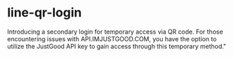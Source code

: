 # line-qr-login
Introducing a secondary login for temporary access via QR code. For those encountering issues with API.IMJUSTGOOD.COM, you have the option to utilize the JustGood API key to gain access through this temporary method."
